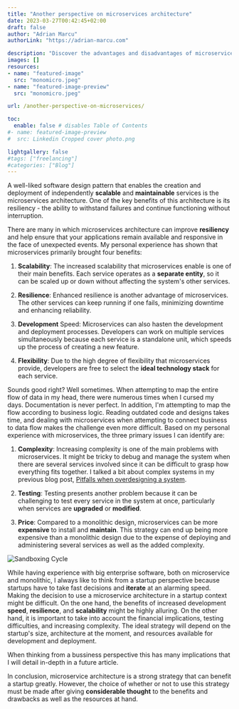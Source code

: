 ```yaml
---
title: "Another perspective on microservices architecture"
date: 2023-03-27T00:42:45+02:00
draft: false 
author: "Adrian Marcu"
authorLink: "https://adrian-marcu.com"

description: "Discover the advantages and disadvantages of microservice architecture for your startup. Learn about the impact on scalability, resilience, speed of development, and cost. Compare the benefits of microservices with those of a monolithic architecture to make an informed decision for your business. Read our comprehensive guide now." #Good for SEO stuff
images: []
resources:
- name: "featured-image"
  src: "monomicro.jpeg"
- name: "featured-image-preview"
  src: "monomicro.jpeg"

url: /another-perspective-on-microservices/

toc:
  enable: false # disables Table of Contents
#- name: featured-image-preview
#  src: Linkedin Cropped cover photo.png

lightgallery: false
#tags: ["freelancing"]
#categories: ["Blog"]
---
```


A well-liked software design pattern that enables the creation and deployment of independently **scalable** and **maintainable** services is the microservices architecture. One of the key benefits of this architecture is its resiliency - the ability to withstand failures and continue functioning without interruption.

There are many in which microservices architecture can improve **resiliency** and help ensure that your applications remain available and responsive in the face of unexpected events. My personal experience has shown that microservices primarily brought four benefits: 

1. **Scalability**: The increased scalability that microservices enable is one of their main benefits.
Each service operates as a **separate entity**, so it can be scaled up or down without affecting the system's other services.

2. **Resilience**: Enhanced resilience is another advantage of microservices.
The other services can keep running if one fails, minimizing downtime and enhancing reliability.

3. **Development** Speed: Microservices can also hasten the development and deployment processes.
Developers can work on multiple services simultaneously because each service is a standalone unit, which speeds up the process of creating a new feature.

4. **Flexibility**: Due to the high degree of flexibility that microservices provide, developers are free to select the **ideal technology stack** for each service.

Sounds good right? Well sometimes. When attempting to map the entire flow of data in my head, there were numerous times when I cursed my days.
Documentation is never perfect. In addition, I'm attempting to map the flow according to business logic.
Reading outdated code and designs takes time, and dealing with microservices when attempting to connect business to data flow makes the challenge even more difficult. 
Based on my personal experience with microservices, the three primary issues I can identify are:

1. **Complexity**: Increasing complexity is one of the main problems with microservices. 
It might be tricky to debug and manage the system when there are several services involved since it can be difficult to grasp how everything fits together. I talked a bit about complex systems in my previous blog post, [Pitfalls when overdesigning a system](https://adrian-marcu.com/system-overdesign/).

2. **Testing**: Testing presents another problem because it can be challenging to test every service in the system at once, particularly when services are **upgraded** or **modified**.

3. **Price**: Compared to a monolithic design, microservices can be more **expensive** to install and **maintain**.
This strategy can end up being more expensive than a monolithic design due to the expense of deploying and administering several services as well as the added complexity. 

![Sandboxing Cycle](/images/Another-Perspective-On-Microservices/sandboxing_cycle.webp "Sandboxing Cycle")

While having experience with big enterprise software, both on microservice and monolithic, I always like to think from a startup perspective because startups have to take fast decisions and **iterate** at an alarming speed. Making the decision to use a microservice architecture in a startup context might be difficult.
On the one hand, the benefits of increased development **speed**, **resilience**, and **scalability** might be highly alluring.
On the other hand, it is important to take into account the financial implications, testing difficulties, and increasing complexity.
The ideal strategy will depend on the startup's size, architecture at the moment, and resources available for development and deployment.

When thinking from a bussiness perspective this has many implications that I will detail in-depth in a future article.

In conclusion, microservice architecture is a strong strategy that can benefit a startup greatly.
However, the choice of whether or not to use this strategy must be made after giving **considerable thought** to the benefits and drawbacks as well as the resources at hand.

